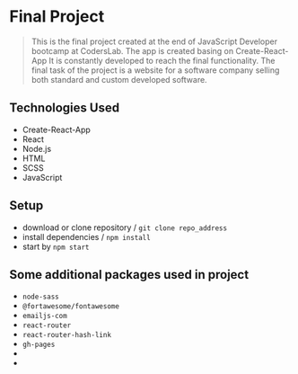 # Final Project

>This is the final project created at the end of JavaScript Developer bootcamp at CodersLab.
>The app is created basing on Create-React-App It is constantly developed to reach the final functionality.
>The final task of the project is a website for a software company selling both standard and custom developed software.

## Technologies Used

* Create-React-App
* React
* Node.js
* HTML
* SCSS
* JavaScript

## Setup

* download or clone repository / `git clone repo_address`
* install dependencies / `npm install`
* start by `npm start`

## Some additional packages used in project


* `node-sass`
* `@fortawesome/fontawesome`
* `emailjs-com`
* `react-router`
* `react-router-hash-link`
* `gh-pages`
* 
* 